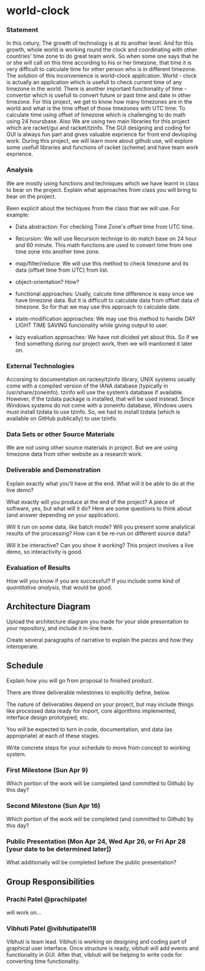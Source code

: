 # world-clock

### Statement
   In this cetury, The growth of technology is at its another level. And for this growth, whole world is working round the clock and
coordinating with other countries' time zone to do great team work. So when some one says that he or she will call on this time according
to his or her timezone, that time it is very difficult to calculate time for other person who is in different timezone. The solution of
this inconvenience is world-clock application. World - clock is actually an application which is usefull to check current time of any
timezone in the world. There is another important functionality of time - convertor which is usefull to convert future or past time and
date in other timezone. For this project, we get to know how many timezones are in the world and what is the time offset of those
timezones with UTC time. To calculate time using offset of timezone which is challenging to do math using 24 hoursbase. Also We are using
two main libraries for this project which are racket/gui and racket/tzinfo. The GUI designing and coding for GUI is always fun part and
gives valuable exprience for front end devloping work. During this project, we will learn more about github use, will explore some usefull
libraries and functions of racket (scheme) and have team work exprience.   

### Analysis
We are mostly using functions and techniques which we have learnt in class to bear on the project. 
Explain what approaches from class you will bring to bear on the project.

Been explicit about the techiques from the class that we will use. For example:

- Data abstraction:
  For checking Time Zone's offset time from UTC time.

- Recursion: 
  We will use Recursion techniqe to do match base on 24 hour and 60 minute. This math functions are used to convert time from one time
  zone into another time zone.
  
- map/filter/reduce:
  We will use this method to check timezone and its data (offset time from UTC) from list.
  
- object-orientation? How?

- functional approaches:
  Usally, calcute time difference is easy once we have timezone data. But it is difficult to calculate data from offset data of timezone.
  So for that we may use this approach to calculate date.

- state-modification approaches: 
  We may use this method to handle DAY LIGHT TIME SAVING funcionality while giving output to user. 

- lazy evaluation approaches:
  We have not dicided yet about this. So if we find something during our project work, then we will mantioned it later on.
 

### External Technologies
Accorsing to documentation on rackey/tzinfo library, UNIX systems usually come with a compiled version of the IANA database (typically in
/usr/share/zoneinfo). tzinfo will use the system’s database if available. However, if the tzdata package is installed, that will be used
instead. Since Windows systems do not come with a zoneinfo database, Windows users must install tzdata to use tzinfo. So, we had to
install tzdata (which is available on GitHub publically) to use tzinfo. 

### Data Sets or other Source Materials
We are not using other source materials in project. But we are using timezone data from other website as a research work.

### Deliverable and Demonstration
Explain exactly what you'll have at the end. What will it be able to do at the live demo?

What exactly will you produce at the end of the project? A piece of software, yes, but what will it do? Here are some questions to think about (and answer depending on your application).

Will it run on some data, like batch mode? Will you present some analytical results of the processing? How can it be re-run on different source data?

Will it be interactive? Can you show it working? This project involves a live demo, so interactivity is good.

### Evaluation of Results
How will you know if you are successful? 
If you include some kind of _quantitative analysis,_ that would be good.

## Architecture Diagram
Upload the architecture diagram you made for your slide presentation to your repository, and include it in-line here.

Create several paragraphs of narrative to explain the pieces and how they interoperate.

## Schedule
Explain how you will go from proposal to finished product. 

There are three deliverable milestones to explicitly define, below.

The nature of deliverables depend on your project, but may include things like processed data ready for import, core algorithms implemented, interface design prototyped, etc. 

You will be expected to turn in code, documentation, and data (as appropriate) at each of these stages.

Write concrete steps for your schedule to move from concept to working system. 

### First Milestone (Sun Apr 9)
Which portion of the work will be completed (and committed to Github) by this day? 

### Second Milestone (Sun Apr 16)
Which portion of the work will be completed (and committed to Github) by this day?  

### Public Presentation (Mon Apr 24, Wed Apr 26, or Fri Apr 28 [your date to be determined later])
What additionally will be completed before the public presentation?

## Group Responsibilities

### Prachi Patel @prachiipatel
will work on...

### Vibhuti Patel @vibhutipatel18 
Vibhuti is team lead. Vibhuti is working on designing and coding part of graphical user interface. Once structure is ready, vibhuti will
add events and functionality in GUI. After that, vibhuti will be helping to write code for converting time functionality.   
